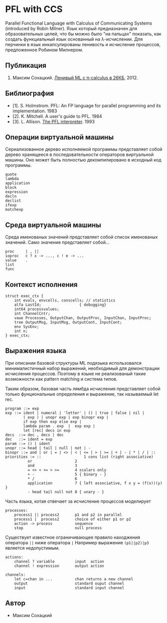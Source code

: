 PFL with CCS
============

Parallel Functional Language with Calculus of Communicating Systems (introduced by Robin Milner).
Язык который предназначен для образовательных целей, что бы можно было
"на пальцах" показать, как создать функциальный язык основанный на λ-исчислении.
Для перчинки в язык инкапсулированы ленивость и исчисление процессов,
предложенное Робином Милнером.

Публикация
----------

1. Максим Сохацкий. <a href="https://tonpa.guru/stream/2012/2012-06-22%20%D0%9B%D0%B5%D0%BD%D0%B8%D0%B2%D1%8B%D0%B9%20ML%20%D1%81%20pi-calculus%20%D0%B2%2026%D0%9A%D0%91.htm">Ленивый ML с π-calculus в 26КБ</a>, 2012.

Библиография
------------

* [1]. S. Holmstrom. PFL: An FP language for parallel programming and its implementation. 1983
* [2]. K. Mitchell. A user's guide to PFL. 1984
* [3]. L. Allison. <a href="http://www.allisons.org/ll/FP/LambdaCCS/">The PFL interpreter</a>. 1993

Операции виртуальной машины
---------------------------

Сериализованное дерево исполняемой программы представляет
собой дерево хранящееся в последовательности операторов виртуальной машины.
Оно может быть полностью декомпилировано в исходный код программы.

```
quote
lambda
application
block
expression
decln
declist
ifexp
matchexp
```

Среда виртуальной машины
------------------------

Среда именованых значений представляет собой список именованых значений.
Само значение представляет собой...

```
proc     | , ||
ioproc   c ? x -> ..., c ! e -> ...
value    .
list
func
```

Контекст исполнения
-------------------

```
struct exec_ctx {
    int evals, envcells, conscells; // statistics 
    alfa LastId;                 { debugging}
    int64 processvalues;
    int ChannelCntr;
    vaue Processes, OutputChan, OutputProc, InputChan, InputProc;
    tree OutputMsg, InputMsg, OutputCont, InputCont;
    env SysEnv;
    int n;
} exec_ctx;
```

Выражения языка
---------------

При описании базовой структуры ML подязыка использовался минималистичный набор выражений,
необходимый для демонстрации исчисления процессов. Поэтому в языке не реализованый такие
возможности как pattern matching и система типов.

Таким образом, базовая часть лямбда исчисления представляет собой только фунциональные
определения и выражение, так называемый let rec.

```
program ::= exp
exp ::= ident | numeral | 'letter' | () | true | false | nil |
        ( exp ) | unopr exp | exp binopr exp |
        if exp then exp else exp |
        lambda param . exp  |  exp exp |
        let [rec] decs in exp
decs  ::= dec , decs | dec
dec   ::= ident = exp
param ::= () | ident
unopr ::= head | tail | null | not | -
binopr ::= and | or | = | <> | < | <= | > | >= | + | - | * | / | ::
priorities := ::                   1 cons list (right associative)
	      or                   2
	      and                  3
	      = <> < <= > >=       4 scalars only
	      + -                  5 { binary - }
	      * /                  6
	      application          7 { left associative, f x y = (f(x))(y) }
	      - head tail null not 8 { unary - }
```

Часть языка, котая отвечает за исчисление процессов моделирует

```
processes:
    process1 || process2       p1 and p2 in parallel
    process1 |  process2       choice of either p1 or p2
    action -> process          sequence
    stop                       null process
```

Существует известное ограничивающее правило находжения оператора `||` ниже
оператора `|` Например выражение `(p1||p2)|p3` является недопустимым.

```
actions:
    channel ? variable         input  action
    channel ! expression       output action

channels:
    let c=chan in ...          chan returns a new channel
    output                     standard ouput channel
    input                      standard input channel
```

Автор
-----

* Максим Сохацкий

